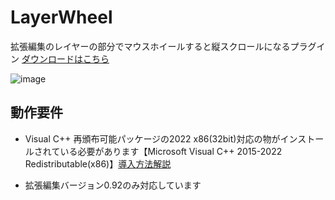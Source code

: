 # LayerWheel
拡張編集のレイヤーの部分でマウスホイールすると縦スクロールになるプラグイン
[ダウンロードはこちら](../../releases/)

![image](https://user-images.githubusercontent.com/99536641/236213033-f229601c-639d-4f29-8e66-93050382b2aa.png)

## 動作要件
- Visual C++ 再頒布可能パッケージの2022 x86(32bit)対応の物がインストールされている必要があります【Microsoft Visual C++ 2015-2022 Redistributable(x86)】[導入方法解説](https://scrapbox.io/nazosauna/Visual_C++_再頒布可能パッケージをインストールする)

- 拡張編集バージョン0.92のみ対応しています
